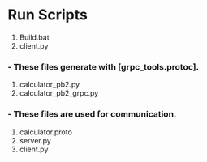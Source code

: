 # Run Scripts
1. Build.bat 
2. client.py
 
 
### - These files generate with [grpc_tools.protoc].
1. calculator_pb2.py
2. calculator_pb2_grpc.py



### - These files are used for communication.
1. calculator.proto 
2. server.py
3. client.py 
